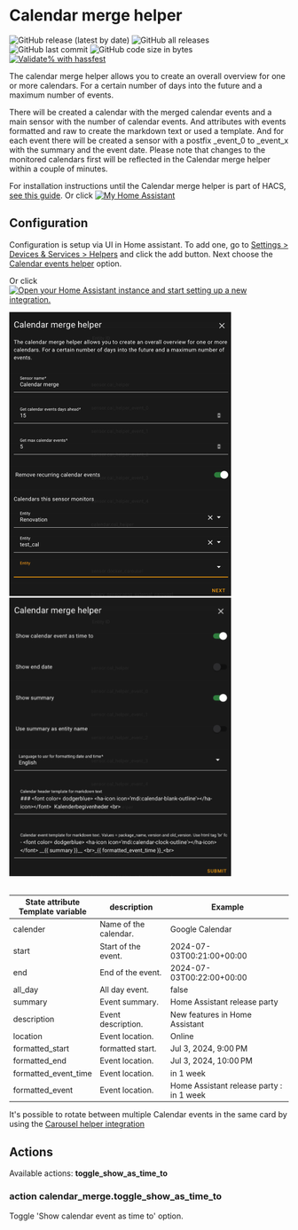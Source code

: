 # Calendar merge helper

![GitHub release (latest by date)](https://img.shields.io/github/v/release/kgn3400/calendar_merge)
![GitHub all releases](https://img.shields.io/github/downloads/kgn3400/calendar_merge/total)
![GitHub last commit](https://img.shields.io/github/last-commit/kgn3400/calendar_merge)
![GitHub code size in bytes](https://img.shields.io/github/languages/code-size/kgn3400/calendar_merge)
[![Validate% with hassfest](https://github.com/kgn3400/calendar_merge/workflows/Validate%20with%20hassfest/badge.svg)](https://github.com/kgn3400/calendar_merge/actions/workflows/hassfest.yaml)

The calendar merge helper allows you to create an overall overview for one or more calendars. For a certain number of days into the future and a maximum number of events.

There will be created a calendar with the merged calendar events and a main sensor with the number of calendar events. And attributes with events formatted and raw to create the markdown text or used a template.
And for each event there will be created a sensor with a postfix _event_0 to _event_x with the summary and the event date.
Please note that changes to the monitored calendars first will be reflected in the Calendar merge helper within a couple of minutes.

For installation instructions until the Calendar merge helper is part of HACS, [see this guide](https://hacs.xyz/docs/faq/custom_repositories).
Or click
[![My Home Assistant](https://img.shields.io/badge/Home%20Assistant-%2341BDF5.svg?style=flat&logo=home-assistant&label=Add%20to%20HACS)](https://my.home-assistant.io/redirect/hacs_repository/?owner=kgn3400&repository=calendar_merge&category=integration)

## Configuration

Configuration is setup via UI in Home assistant. To add one, go to [Settings > Devices & Services > Helpers](https://my.home-assistant.io/redirect/helpers) and click the add button. Next choose the [Calendar events helper](https://my.home-assistant.io/redirect/config_flow_start?domain=calendar_merge) option.

Or click
[![Open your Home Assistant instance and start setting up a new integration.](https://my.home-assistant.io/badges/config_flow_start.svg)](https://my.home-assistant.io/redirect/config_flow_start/?domain=calendar_merge)
<br>
<!-- <img src="images/config.png" width="400" height="auto" alt="Config1"> -->
<img src="https://github.com/kgn3400/calendar_merge/blob/main/images/config1.png" width="400" height="auto" alt="Config">
<br/>
<img src="https://github.com/kgn3400/calendar_merge/blob/main/images/config2.png" width="400" height="auto" alt="Config">
<br/>
<br/>

| State attribute<br/>Template variable| description              | Example                           |
| -------------------- | --------------------- | --------------------------------- |
| calender             | Name of the calendar. | Google Calendar                   |
| start                | Start of the event.   | 2024-07-03T00:21:00+00:00         |
| end                  | End of the event.     | 2024-07-03T00:22:00+00:00         |
| all_day              | All day event.        | false                             |
| summary              | Event summary.        | Home Assistant release party      |
| description          | Event description.    | New features in Home Assistant    |
| location             | Event location.       | Online                            |
| formatted_start      | formatted start.      | Jul 3, 2024, 9:00 PM              |
| formatted_end        | Event location.       | Jul 3, 2024, 10:00 PM             |
| formatted_event_time | Event location.       | in 1 week                            |
| formatted_event      | Event location.       | Home Assistant release party : in 1 week |

It's possible to rotate between multiple Calendar events in the same card by using the [Carousel helper integration](https://github.com/kgn3400/carousel)

## Actions

Available actions: __toggle_show_as_time_to__

### action calendar_merge.toggle_show_as_time_to

Toggle 'Show calendar event as time to' option.
